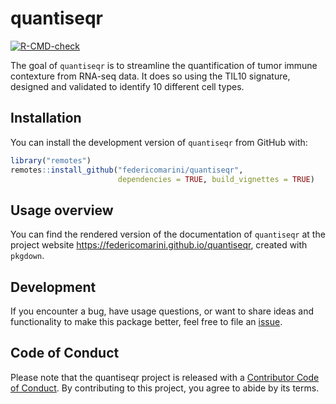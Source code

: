 # quantiseqr

<!-- badges: start -->
[![R-CMD-check](https://github.com/federicomarini/quantiseqr/workflows/R-CMD-check/badge.svg)](https://github.com/federicomarini/quantiseqr/actions)
<!-- badges: end -->

The goal of `quantiseqr` is to streamline the quantification of tumor immune contexture from RNA-seq data.
It does so using the TIL10 signature, designed and validated to identify 10 different cell types.

## Installation

You can install the development version of `quantiseqr` from GitHub with:

``` r
library("remotes")
remotes::install_github("federicomarini/quantiseqr", 
                        dependencies = TRUE, build_vignettes = TRUE)
```

## Usage overview

You can find the rendered version of the documentation of `quantiseqr` at the project website <https://federicomarini.github.io/quantiseqr>, created with `pkgdown`.


## Development

If you encounter a bug, have usage questions, or want to share ideas and functionality to make this package better, feel free to file an [issue](https://github.com/federicomarini/quantiseqr/issues).

## Code of Conduct

Please note that the quantiseqr project is released with a [Contributor Code of Conduct](https://contributor-covenant.org/version/2/0/CODE_OF_CONDUCT.html). By contributing to this project, you agree to abide by its terms.

